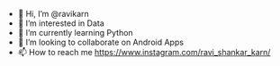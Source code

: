 - 👋 Hi, I’m @ravikarn
- 👀 I’m interested in Data
- 🌱 I’m currently learning Python
- 💞️ I’m looking to collaborate on Android Apps
- 📫 How to reach me https://www.instagram.com/ravi_shankar_karn/

<!---
ravikarn/ravikarn is a ✨ special ✨ repository because its `README.md` (this file) appears on your GitHub profile.
You can click the Preview link to take a look at your changes.
--->
